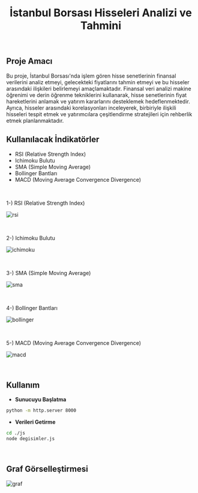 <div align="center">
  <h1>İstanbul Borsası Hisseleri Analizi ve Tahmini</h1>
</div>

<br>



## Proje Amacı

Bu proje, İstanbul Borsası'nda işlem gören hisse senetlerinin finansal verilerini analiz etmeyi, gelecekteki fiyatlarını tahmin etmeyi ve bu hisseler arasındaki ilişkileri belirlemeyi amaçlamaktadır. Finansal veri analizi makine öğrenimi ve derin öğrenme tekniklerini kullanarak, hisse senetlerinin fiyat hareketlerini anlamak ve yatırım kararlarını desteklemek hedeflenmektedir. Ayrıca, hisseler arasındaki korelasyonları inceleyerek, birbiriyle ilişkili hisseleri tespit etmek ve yatırımcılara çeşitlendirme stratejileri için rehberlik etmek planlanmaktadır.

## Kullanılacak İndikatörler

- RSI (Relative Strength Index)
- Ichimoku Bulutu
- SMA (Simple Moving Average)
- Bollinger Bantları
- MACD (Moving Average Convergence Divergence)


<br>

1-) RSI (Relative Strength Index)


![rsi](https://github.com/Efe-Eroglu/Hisse_Fiyat_Tahmini/assets/95614657/818e08f5-50f5-4720-99b3-cf0cc8d3639f)

<br>

2-) Ichimoku Bulutu


![ichimoku](https://github.com/Efe-Eroglu/Hisse_Fiyat_Tahmini/assets/95614657/006565fa-be31-43ec-8cb1-ce29d8e3a824)

<br>


3-) SMA (Simple Moving Average)


![sma](https://github.com/Efe-Eroglu/Hisse_Fiyat_Tahmini/assets/95614657/5cf8f72d-7f51-4999-8226-758b0c2b1ef5)

<br>

4-) Bollinger Bantları


![bollinger](https://github.com/Efe-Eroglu/Hisse_Fiyat_Tahmini/assets/95614657/0d058676-52a3-4b81-9a8a-3cd380095961)

<br>

5-) MACD (Moving Average Convergence Divergence)


![macd](https://github.com/Efe-Eroglu/Hisse_Fiyat_Tahmini/assets/95614657/7780822a-dc9e-4591-92ef-0a77112b67fd)

<br>

## Kullanım

* **Sunucuyu Başlatma**
```bash
python -m http.server 8000
```

* **Verileri Getirme**
```bash
cd ./js
node degisimler.js
```


<br>


## Graf Görselleştirmesi





![graf](https://github.com/Efe-Eroglu/Hisse_Fiyat_Tahmini/assets/95614657/675510b4-b6c0-44dd-85d3-81e36b7dee1a)




